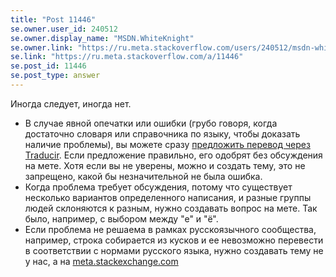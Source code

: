 ```yaml
---
title: "Post 11446"
se.owner.user_id: 240512
se.owner.display_name: "MSDN.WhiteKnight"
se.owner.link: "https://ru.meta.stackoverflow.com/users/240512/msdn-whiteknight"
se.link: "https://ru.meta.stackoverflow.com/a/11446"
se.post_id: 11446
se.post_type: answer
---
```

<p>Иногда следует, иногда нет.</p>
<ul>
<li>В случае явной опечатки или ошибки (грубо говоря, когда достаточно словаря или справочника по языку, чтобы доказать наличие проблемы), вы можете сразу <a href="https://ru.meta.stackoverflow.com/questions/1032/">предложить перевод через Traducir</a>. Если предложение правильно, его одобрят без обсуждения на мете. Хотя если вы не уверены, можно и создать тему, это не запрещено, какой бы незначительной не была ошибка.</li>
<li>Когда проблема требует обсуждения, потому что существует несколько вариантов определенного написания, и разные группы людей склоняются к разным, нужно создавать вопрос на мете. Так было, например, с выбором между &quot;е&quot; и &quot;ё&quot;.</li>
<li>Если проблема не решаема в рамках русскоязычного сообщества, например, строка собирается из кусков и ее невозможно перевести в соответствии с нормами русского языка, нужно создавать тему не у нас, а на <a href="https://meta.stackexchange.com">meta.stackexchange.com</a></li>
</ul>
